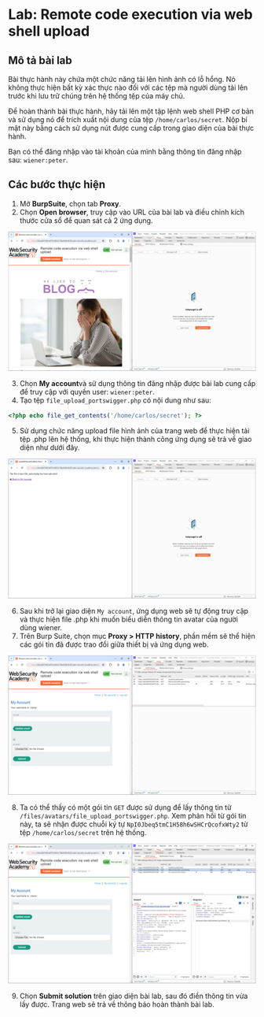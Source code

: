 # Lab: Remote code execution via web shell upload
## Mô tả bài lab
Bài thực hành này chứa một chức năng tải lên hình ảnh có lỗ hổng. Nó không thực hiện bất kỳ xác thực nào đối với các tệp mà người dùng tải lên trước khi lưu trữ chúng trên hệ thống tệp của máy chủ.

Để hoàn thành bài thực hành, hãy tải lên một tập lệnh web shell PHP cơ bản và sử dụng nó để trích xuất nội dung của tệp `/home/carlos/secret`. Nộp bí mật này bằng cách sử dụng nút được cung cấp trong giao diện của bài thực hành.

Bạn có thể đăng nhập vào tài khoản của mình bằng thông tin đăng nhập sau: `wiener:peter`.

## Các bước thực hiện
1. Mở **BurpSuite**, chọn tab **Proxy**.
2. Chọn **Open browser**, truy cập vào URL của bài lab và điều chỉnh kích thước cửa sổ để quan sát cả 2 ứng dụng.

![alt text](images/1.png)

3. Chọn **My account**và sử dụng thông tin đăng nhập được bài lab cung cấp để truy cập với quyền user: `wiener:peter`.
4. Tạo tệp `file_upload_portswigger.php` có nội dung như sau:

```php
<?php echo file_get_contents('/home/carlos/secret'); ?>
```

5. Sử dụng chức năng upload file hình ảnh của trang web để thực hiện tải tệp .php lên hệ thống, khi thực hiện thành công ứng dụng sẽ trả về giao diện như dưới đây.

![alt text](images/2.png)

6. Sau khi trở lại giao diện `My account`, ứng dụng web sẽ tự động truy cập và thực hiện file .php khi muốn biểu diễn thông tin avatar của người dùng wiener.
7. Trên Burp Suite, chọn mục **Proxy > HTTP history**, phần mềm sẽ thể hiện các gói tin đã được trao đổi giữa thiết bị và ứng dụng web.

![alt text](images/3.png)

8. Ta có thể thấy có một gói tin `GET` được sử dụng để lấy thông tin từ `/files/avatars/file_upload_portswigger.php`. Xem phản hồi từ gói tin này, ta sẽ nhận được chuỗi ký tự `NpI0Jbeq5tmC1H58h6wSHCrQcofxWty2` từ tệp `/home/carlos/secret` trên hệ thống.

![alt text](images/4.png)

9. Chọn **Submit solution** trên giao diện bài lab, sau đó điền thông tin vừa lấy được. Trang web sẽ trả về thông báo hoàn thành bài lab.